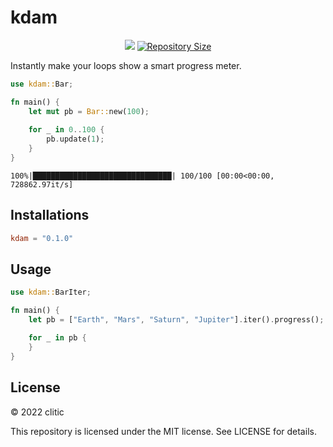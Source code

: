 # kdam

<p align="center">
  <a href="LICENSE" title="License: MIT"><img src="https://img.shields.io/badge/License-MIT-blue.svg"></a>
  <a href="https://github.com/clitic/kdam"><img src="https://img.shields.io/github/repo-size/clitic/kdam.svg" alt="Repository Size"></a>
</p>

Instantly make your loops show a smart progress meter.

```rust
use kdam::Bar;

fn main() {
    let mut pb = Bar::new(100);
    
    for _ in 0..100 {
        pb.update(1);
    }
}
```

```
100%|███████████████████████████████| 100/100 [00:00<00:00, 728862.97it/s]
```

## Installations

```toml
kdam = "0.1.0"
```

## Usage

```rust
use kdam::BarIter;

fn main() {
    let pb = ["Earth", "Mars", "Saturn", "Jupiter"].iter().progress();

    for _ in pb {
    }
}
```

## License

&copy; 2022 clitic

This repository is licensed under the MIT license. See LICENSE for details.
